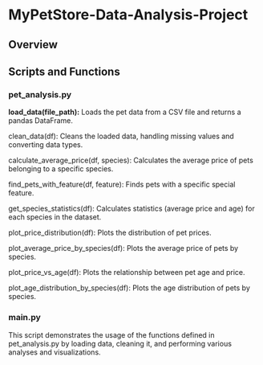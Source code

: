 # MyPetStore-Data-Analysis-Project

## Overview

## Scripts and Functions
### pet_analysis.py

**load_data(file_path):** Loads the pet data from a CSV file and returns a pandas DataFrame.

clean_data(df): Cleans the loaded data, handling missing values and converting data types.

calculate_average_price(df, species): Calculates the average price of pets belonging to a specific species.

find_pets_with_feature(df, feature): Finds pets with a specific special feature.

get_species_statistics(df): Calculates statistics (average price and age) for each species in the dataset.

plot_price_distribution(df): Plots the distribution of pet prices.

plot_average_price_by_species(df): Plots the average price of pets by species.

plot_price_vs_age(df): Plots the relationship between pet age and price.

plot_age_distribution_by_species(df): Plots the age distribution of pets by species.

### main.py

This script demonstrates the usage of the functions defined in pet_analysis.py by loading data, cleaning it, and performing various analyses and visualizations.
